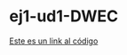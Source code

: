 # ej1-ud1-DWEC
<?php
    echo "Hola mundo";
?>
<html>
    <body>
        <a HREF="https://github.com/Galisteoo00/ej1-ud1-DWEC"> Este es un link al código </a>
    </body>
</html>
